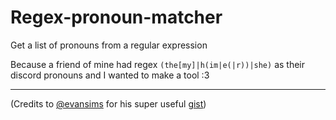 # Regex-pronoun-matcher
Get a list of pronouns from a regular expression

Because a friend of mine had regex `(the[my]|h(im|e(|r))|she)` as their discord pronouns and I wanted to make a tool :3


-------

(Credits to [@evansims](https://www.github.com/evansims) for his super useful [gist](https://gist.github.com/evansims/1121ab1ff255bcd79532))
